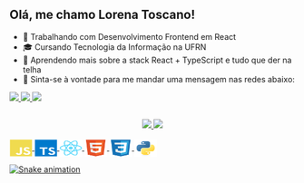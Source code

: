 ## Olá, me chamo Lorena Toscano!

- 🔭 Trabalhando com Desenvolvimento Frontend em React
- 🎓 Cursando Tecnologia da Informação na UFRN
- 🌱 Aprendendo mais sobre a stack React + TypeScript e tudo que der na telha
- 💬 Sinta-se à vontade para me mandar uma mensagem nas redes abaixo:


<div>
  <a href = "mailto:luizalorena8@gmail.com">
    <img src="https://img.shields.io/badge/Gmail-282a36?style=for-the-badge&logo=gmail&logoColor=dd6387" target="_blank">
  </a>
  <a href="https://www.linkedin.com/in/lorena-toscano-243432183/" target="_blank">
    <img src="https://img.shields.io/badge/-LinkedIn-282a36?style=for-the-badge&logo=linkedin&logoColor=dd6387" target="_blank">
  </a> 
  <a href="https://instagram.com/llorenatoscano" target="_blank">
    <img src="https://img.shields.io/badge/Instagram-282a36?style=for-the-badge&logo=instagram&logoColor=dd6387" target="_blank">
  </a>
</div>


##

<div align="center">
  <a href="https://github.com/lorenatoscano">
  <img height="180em" src="https://github-readme-stats.vercel.app/api?username=lorenatoscano&show_icons=true&theme=dracula&include_all_commits=true&count_private=true"/>
  <img height="180em" src="https://github-readme-stats.vercel.app/api/top-langs/?username=lorenatoscano&layout=compact&langs_count=7&theme=dracula"/>
</div>
  

  
<div style="display: inline_block"><br>
  <img align="center" alt="Js" height="30" width="40" src="https://raw.githubusercontent.com/devicons/devicon/master/icons/javascript/javascript-plain.svg">
  <img align="center" alt="Ts" height="30" width="40" src="https://raw.githubusercontent.com/devicons/devicon/master/icons/typescript/typescript-plain.svg">
  <img align="center" alt="React" height="30" width="40" src="https://raw.githubusercontent.com/devicons/devicon/master/icons/react/react-original.svg">
  <img align="center" alt="HTML" height="30" width="40" src="https://raw.githubusercontent.com/devicons/devicon/master/icons/html5/html5-original.svg">
  <img align="center" alt="CSS" height="30" width="40" src="https://raw.githubusercontent.com/devicons/devicon/master/icons/css3/css3-original.svg">
  <img align="center" alt="Python" height="30" width="40" src="https://raw.githubusercontent.com/devicons/devicon/master/icons/python/python-original.svg">
</div>

![Snake animation](https://github.com/lorenatoscano/lorenatoscano/blob/output/github-contribution-grid-snake.svg)
